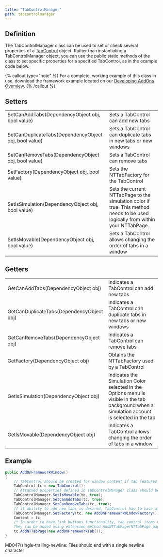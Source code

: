 ```yaml
---
title: "TabControlManager"
path: tabcontrolmanager
---
```


## Definition

The TabControlManager class can be used to set or check several properties of a [TabControl](tabcontrol) object. Rather than instantiating a TabControlManager object, you can use the public static methods of the class to set specific properties for a specified TabControl, as in the example code below.

{% callout type="note" %}
For a complete, working example of this class in use, download the framework example located on our [Developing AddOns Overview](developing_add_ons).
{% /callout %}

## Setters

|  |  |
| --- | --- |
| SetCanAddTabs(DependencyObject obj, bool value) | Sets a TabControl can add new tabs |
| SetCanDuplicateTabs(DependencyObject obj, bool value) | Sets a TabControl can duplicate tabs in new tabs or new windows |
| SetCanRemoveTabs(DependencyObject obj, bool value) | Sets a TabControl can remove tabs |
| SetFactory(DependencyObject obj, bool value) | Sets the NTTabFactory for the TabControl |
| SetIsSimulation(DependencyObject obj, bool value) | Sets the current NTTabPage to the simulation color if true. This method needs to be used logically from within your NTTabPage. |
| SetIsMovable(DependencyObject obj, bool value) | Sets a TabControl allows changing the order of tabs in a window |

## Getters

|  |  |
| --- | --- |
| GetCanAddTabs(DependencyObject obj) | Indicates a TabControl can add new tabs |
| GetCanDuplicateTabs(DependencyObject obj) | Indicates a TabControl can duplicate tabs in new tabs or new windows |
| GetCanRemoveTabs(DependencyObject obj) | Indicates a TabControl can remove tabs |
| GetFactory(DependencyObject obj) | Obtains the NTTabFactory used by a TabControl |
| GetIsSimulation(DependencyObject obj) | Indicates the Simulation Color selected in the Options menu is visible in the tab background when a simulation account is selected in the tab |
| GetIsMovable(DependencyObject obj) | Indicates a TabControl allows changing the order of tabs in a window |

## Example

```csharp
public AddOnFrameworkWindow()
{
    // TabControl should be created for window content if tab features are wanted
    TabControl tc = new TabControl();
    // Attached properties defined in TabControlManager class should be set to achieve tab moving, adding/removing tabs
    TabControlManager.SetIsMovable(tc, true);
    TabControlManager.SetCanAddTabs(tc, true);
    TabControlManager.SetCanRemoveTabs(tc, true);
    // if ability to add new tabs is desired, TabControl has to have attached property "Factory" set.
    TabControlManager.SetFactory(tc, new AddOnFrameworkWindowFactory());
    Content = tc;
    /* In order to have link buttons functionality, tab control items must be derived from Tools.NTTabPage
    They can be added using extension method AddNTTabPage(NTTabPage page) */
    tc.AddNTTabPage(new AddOnFrameworkTab());
}
```

MD047/single-trailing-newline: Files should end with a single newline character
